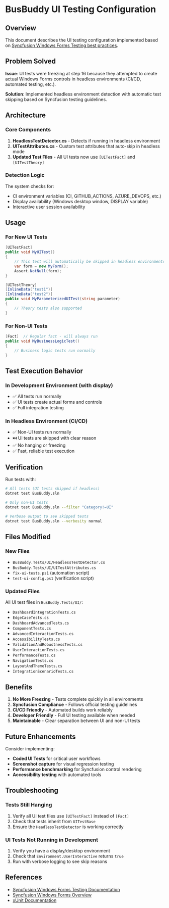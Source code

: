 # BusBuddy UI Testing Configuration

## Overview

This document describes the UI testing configuration implemented based on [Syncfusion Windows Forms Testing best practices](https://help.syncfusion.com/windowsforms/testing/coded-ui).

## Problem Solved

**Issue**: UI tests were freezing at step 16 because they attempted to create actual Windows Forms controls in headless environments (CI/CD, automated testing, etc.).

**Solution**: Implemented headless environment detection with automatic test skipping based on Syncfusion testing guidelines.

## Architecture

### Core Components

1. **HeadlessTestDetector.cs** - Detects if running in headless environment
2. **UITestAttributes.cs** - Custom test attributes that auto-skip in headless mode
3. **Updated Test Files** - All UI tests now use `[UITestFact]` and `[UITestTheory]`

### Detection Logic

The system checks for:
- CI environment variables (CI, GITHUB_ACTIONS, AZURE_DEVOPS, etc.)
- Display availability (Windows desktop window, DISPLAY variable)
- Interactive user session availability

## Usage

### For New UI Tests

```csharp
[UITestFact]
public void MyUITest()
{
    // This test will automatically be skipped in headless environments
    var form = new MyForm();
    Assert.NotNull(form);
}

[UITestTheory]
[InlineData("test1")]
[InlineData("test2")]
public void MyParameterizedUITest(string parameter)
{
    // Theory tests also supported
}
```

### For Non-UI Tests

```csharp
[Fact]  // Regular fact - will always run
public void MyBusinessLogicTest()
{
    // Business logic tests run normally
}
```

## Test Execution Behavior

### In Development Environment (with display)
- ✅ All tests run normally
- ✅ UI tests create actual forms and controls
- ✅ Full integration testing

### In Headless Environment (CI/CD)
- ✅ Non-UI tests run normally
- ⏭️ UI tests are skipped with clear reason
- ✅ No hanging or freezing
- ✅ Fast, reliable test execution

## Verification

Run tests with:

```bash
# All tests (UI tests skipped if headless)
dotnet test BusBuddy.sln

# Only non-UI tests
dotnet test BusBuddy.sln --filter "Category!=UI"

# Verbose output to see skipped tests
dotnet test BusBuddy.sln --verbosity normal
```

## Files Modified

### New Files
- `BusBuddy.Tests/UI/HeadlessTestDetector.cs`
- `BusBuddy.Tests/UI/UITestAttributes.cs`
- `fix-ui-tests.ps1` (automation script)
- `test-ui-config.ps1` (verification script)

### Updated Files
All UI test files in `BusBuddy.Tests/UI/`:
- `DashboardIntegrationTests.cs`
- `EdgeCaseTests.cs`
- `DashboardAdvancedTests.cs`
- `ComponentTests.cs`
- `AdvancedInteractionTests.cs`
- `AccessibilityTests.cs`
- `ValidationAndRobustnessTests.cs`
- `UserInteractionTests.cs`
- `PerformanceTests.cs`
- `NavigationTests.cs`
- `LayoutAndThemeTests.cs`
- `IntegrationScenarioTests.cs`

## Benefits

1. **No More Freezing** - Tests complete quickly in all environments
2. **Syncfusion Compliance** - Follows official testing guidelines
3. **CI/CD Friendly** - Automated builds work reliably
4. **Developer Friendly** - Full UI testing available when needed
5. **Maintainable** - Clear separation between UI and non-UI tests

## Future Enhancements

Consider implementing:
- **Coded UI Tests** for critical user workflows
- **Screenshot capture** for visual regression testing
- **Performance benchmarking** for Syncfusion control rendering
- **Accessibility testing** with automated tools

## Troubleshooting

### Tests Still Hanging
1. Verify all UI test files use `[UITestFact]` instead of `[Fact]`
2. Check that tests inherit from `UITestBase`
3. Ensure the `HeadlessTestDetector` is working correctly

### UI Tests Not Running in Development
1. Verify you have a display/desktop environment
2. Check that `Environment.UserInteractive` returns `true`
3. Run with verbose logging to see skip reasons

## References

- [Syncfusion Windows Forms Testing Documentation](https://help.syncfusion.com/windowsforms/testing/coded-ui)
- [Syncfusion Windows Forms Overview](https://help.syncfusion.com/windowsforms/overview)
- [xUnit Documentation](https://xunit.net/docs/)

